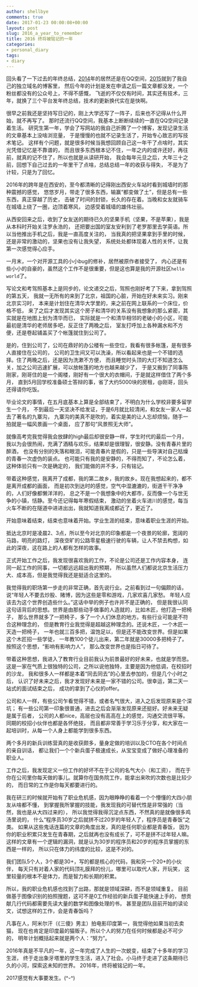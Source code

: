 ```yaml
---
author: shellbye
comments: true
date: 2017-01-23 00:00:08+00:00
layout: post
slug: 2016_a_year_to_remember
title: 2016 终将被铭记的一年
categories:
- personal_diary
tags:
- diary
---
```

回头看了一下过去的年终总结，[2014]年的居然还是在QQ空间，[2015]就到了我自己的独立域名的博客里，
然后今年的计划是发在申请之后一篇文章都没发，一个粉丝都没有的公众号上，不得不感慨，
飞逝的不仅仅有时间，其实还有技术，三年，就换了三个平台发年终总结，技术的更新换代实在是快啊。

很早之前我还是坚持写日记的，刚上大学还写了一阵子，后来也不记得从什么开始，就不再写了。
那时还流行QQ空间，我基本上断断续续的一直在QQ空间记录着生活。
研究生第一年，学会了写网站的我自己折腾了一个博客，发现记录生活的文章基本上没啥浏览量，
于是慢慢的也就不记录生活了，开始专心致志的写技术笔记。
这样有个问题，就是很多时候当我想回顾自己这一年干了点啥时，其实光凭借记忆是不靠谱的，
而且很多东西根本记不住，一年之内的或许还好，再往前，就真的记不住了，所以也就是从读研开始，
我会每年元旦之后，大年三十之前，回想下自己过去的一年里干了点啥，总结总结一年的收获与得失，
不是为了计较，只是为了回忆。

2016年的跨年是在西安的，至今都清晰的记得刚出西安火车站时看到城墙时的那种震撼的感觉，
悠悠岁月，带走了很多东西，输赢“都变做了土”，但是总有一些东西，真正穿越了历史，
击破了时间的封锁，长久的存在着。当晚和女友就骑车在城墙上绕了一圈，边顶着寒风，
边感受着城墙的雄伟壮丽。

从西安回来之后，收到了女友送的期待已久的坚果手机（坚果，不是苹果），我是从本科时开始关注罗永浩的，
还把要出国的室友安利到了老罗那里去学英语。所以当他推出手机之后，我是一直高度关注的，
当我真的把坚果拿到手里的时候，还是非常的激动的，坚果也没有让我失望，
系统处处都体现着人性的关怀，让我第一次感觉得心应手。

一月末，一个对开源工具的小小bug的修补，居然被原作者接受了，
内心还是有些小小的自豪的，虽然这个工作不是很重要，但是这也算是我的开源社区`hello world`了。

写论文和考驾照基本上是同步的，论文递交之后，驾照也刚好考了下来，拿到驾照的第五天，
我就一无所有的来到了北京，祖国的心脏，开始在好未来实习。刚来北京实习时，
本来是计划住在清华大学里的，来之前在网上联系的一个床位，价格不低，
来了之后才发现其实这个房子和清华的关系没有我想象的那么紧密，其实就是在地图上划为清华而已，
实际就是一个和清华相邻的老破小的小区，可能最初是清华的老师居多吧，反正住了两晚之后，
室友打呼加上各种漏水和不方便，还是卷起铺盖买了个帐篷就住到公司了。

是的，住到公司了，公司在鼎好的办公楼有一些空位，我看有很多帐篷，是有很多人直接住在公司的，
公司的卫生间又可以洗澡，所以看起来也是一个不错的选择。住了两晚之后，还是因为洗漱不方便，
而且睡觉时头顶的大灯不知道怎么关，加之公司迅速扩展，可以放帐篷的地方也越来越少了，
于是又搬到了同事陈刚家，刚哥住的是一个阁楼，刚好有一个很大的衣帽间，于是就这样借住了两个多月，
直到5月回学校准备硕士答辩的事，省了大约5000块的房租，@刚哥，回头还得请你吃饭。

毕业论文的事情，在五月底基本上算是全部结束了，不明白为什么学校非要多留学生一个月，
不到最后一天坚决不给发证，于是6月就比较清闲，和女友一家人一起去了著名的九寨沟，
九寨沟的美真不是吹的，着实是美的让人忘却烦恼，随手一拍就是一幅风景画一个桌面，
应了那句“风景照无大师”。

就像高考完我觉得我会放肆的high最后却很安静一样，学生时代的最后一个月，
我以为会很热闹，充满了酒精与欢乐，结果却是很理智，很安静。没有青春片里的醉酒，
也没有分别的失落和眼泪，可能青春片是假的，只是一些导演对自己枯燥的青春一次虚伪的装点。
也可能只有我的是安静的，不得而知了，不论怎么着，这种体验只有一次是确定的，
我们能做的并不多，只有铭记。

带着这种感觉，我离开了成都，我的第二故乡，我的故乡。现在我想起来的，都不是离开成都的画面，
而是初次到达时的感觉，空气中湿漉漉的，街道干干净净的，人们好像都懒洋洋的，
总之不是一个我想象中的大都市，反而像一个与世无争的小镇，恬静。至今还记得每年寒假结束，
激动的坐着火车进川的感觉，每当火车不断的在隧道中进进出出，我就知道我离成都近了，更近了。

开始意味着结束，结束也意味着开始。学业生涯的结束，意味着职业生涯的开始。

抵达北京时是凌晨2、3点，所以至今对北京的印象都是一个夜景的轮廓，宽阔的马路，明亮的路灯，
深夜空旷的公路零星极速行驶的车辆，让人不禁去构想，如此的深夜，这在路上的人都有怎样的故事。

正式开始工作之后，我发现很喜欢我的工作，不论是公司还是工作内容本身，
连同一起工作的同事，一切都远远超出我的预期，
所以虽然人们都说北京生活压力大、成本高，但是我觉得我还是挺适合这里的。

我觉得我的职场第一步走的非常正确，首先说行业。之前看到过一句偏颇的话，
说“年轻人不要去炒股、赌博，因为这些是零和游戏，几家欢喜几家愁。
年轻人应该去为这个世界创造些什么。”这话中举的例子也许并不是正确的，
但是我很认同这句话背后的思想。世界是由那些动手做事的人造就的，比如木匠，他打造一把椅子，
那么世界就多了一把椅子，多了一个人们休息的地方。有些行业可能是不符合这种理念的，
但是教育行业我觉得是超越这种理念的。还说木匠，一个木匠一天造一把椅子，
一年也就三百多把，温饱足以，但是还不能改变世界。但是如果这个木匠招一些学徒，
一年教100个徒儿出来，第二年就是30000多把椅子了。按照这个思想，“影响有影响力人”，
那么改变世界也是指日可待了。

带着这种思想，我进入了教育行业目前我认为前景最好的好未来，也就是学而思。
这是一家在气质上很独特的公司，之所以说他独特，主要是因为他低调，在校招时的沙龙，
我和很多人一样都是本着“同去同去”的心里去参加的，但是几个小时之后，
认识了好未来之后，我才发现好未来是一家不错的公司。很幸运，第二天一站式的面试结束之后，
成功的拿到了心仪的offer。

公司和人一样，有些公司乍看觉得不错，或者名气很大，进入之后发现原来是个深坑；
有一些公司第一印象很普通，进去之后会渐渐发现原来还挺好。好未来无疑是属于后者，
公司的人都nice，高层也没有高高在上的感觉，沟通交流很平等。同期的校招小伙伴也都是各怀绝技，
而且都非常善于学习乐于分享，和大家在一起培训时，从每一个人身上都能学到很多东西。

两个多月的新兵训练营真的是收获颇多，量身定做的培训以及CTO在各个时间点的亲自训话，
都让我们一个个新兵蛋子极速成长，从宝宝变成了做好心理准备的职业人。

工作之后，我发现定义一份工作的好坏不在于公司的名气大小（和工资），
而在于你在公司里你每天做的事儿。就算你在国务院工作，能拿出来吹的次数也是比较少的，
而日常的工作是你每天都要进行的。

我在研三的时候就开始有了职业危机感，因为眼睁睁的看着一个个懵懂的大四小朋友从啥都不懂，
到掌握我所掌握的技能，我发现我的可替代性是非常强的（当然，我也是从大四过来的），
所以我觉得我得沉淀点东西，不然真的是就像很多鸡汤里说的，
什么“程序员30岁之后就拼不过20岁的年轻人了，程序员是青春饭”之类。
如果从这些鬼话连篇的文章的角度出发，真的是任何职业都是青春饭，
因为你的职业积累只发生在青春期，之后就再也没有成长了，可不是拼不过年轻人嘛。
这样的文章有一个逻辑的漏洞，就是认为30岁的程序员和20岁的程序员掌握的东西是一样的，
所以只在体力的纬度的比较，这是不对的。

我们团队5个人，3个都是30+，写的都是核心的代码，我和另一个20+的小伙伴，
每天只有对着人家的代码顶礼膜拜的份儿，哪里可以取代人家，开玩笑，
这里较量的根本不是体力，而是智力和长期的积累。

所以，我的职业危机感也找到了出路，那就是领域深耕，而不是领域重复。
目前做基于图像识别的拍照搜题，这可不是0工作经验的新兵蛋子能快速上手的，
想贡献几行代码都需要先读大量的数学和图像处理的书，
甚至是团队目前开始的读论文，试想这样的工作，会是青春饭吗？

凡事在人，阿米尔汗（《三傻》男主）拍电影印度第一，我觉得他如果当初去卖猫，
现在也肯定是印度最的猫贩子。所以个人的努力在任何时候都是必不可少的，
明年计划概括起来就是两个人：“努力”。

2016年真是不平凡的一年，这一年完成了人生的一次蜕变，结束了十多年的学习生涯，
终于走出象牙塔里的学生生活，进入了社会。小马终于走进了这条期待已久的小河，探索这未知的世界。
2016年，终将被铭记的一年。  

2017感觉有大事要发生。(^-^)

[2014]:http://shellbye.com/blog/personal_diary/drenched2014/
[2015]:http://shellbye.com/blog/tech_world/2015-summary/
